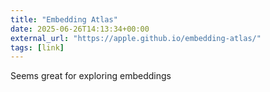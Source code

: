 ```yaml
---
title: "Embedding Atlas"
date: 2025-06-26T14:13:34+00:00
external_url: "https://apple.github.io/embedding-atlas/"
tags: [link]
---
```


Seems great for exploring embeddings